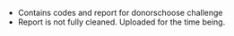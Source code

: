 * Contains codes and report for donorschoose challenge
* Report is not fully cleaned. Uploaded for the time being. 
